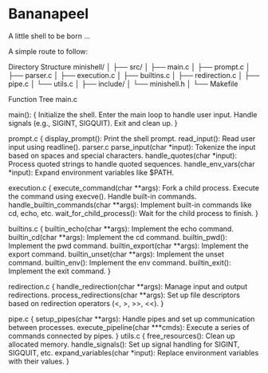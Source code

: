 # Bananapeel
A little shell to be born ...

A simple route to follow:

Directory Structure
minishell/
│
├── src/
│   ├── main.c
│   ├── prompt.c
│   ├── parser.c
│   ├── execution.c
│   ├── builtins.c
│   ├── redirection.c
│   ├── pipe.c
│   └── utils.c
│
├── include/
│   └── minishell.h
│
└── Makefile

Function Tree
main.c

main():
{
  Initialize the shell.
  Enter the main loop to handle user input.
  Handle signals (e.g., SIGINT, SIGQUIT).
  Exit and clean up.
}

prompt.c
{
  display_prompt():
    Print the shell prompt.
 read_input():
    Read user input using readline().
  parser.c
    parse_input(char *input):
      Tokenize the input based on spaces and special characters.
    handle_quotes(char *input):
      Process quoted strings to handle quoted sequences.
    handle_env_vars(char *input):
      Expand environment variables like $PATH.

execution.c
{
  execute_command(char **args):
      Fork a child process.
      Execute the command using execve().
      Handle built-in commands.
      handle_builtin_commands(char **args):
      Implement built-in commands like cd, echo, etc.
  wait_for_child_process():
      Wait for the child process to finish.
}

builtins.c
{
  builtin_echo(char **args):
      Implement the echo command.
  builtin_cd(char **args):
      Implement the cd command.
builtin_pwd():
    Implement the pwd command.
builtin_export(char **args):
    Implement the export command.
builtin_unset(char **args):
    Implement the unset command.
builtin_env():
    Implement the env command.
builtin_exit():
    Implement the exit command.
}

redirection.c
{
  handle_redirection(char **args):
    Manage input and output redirections.
  process_redirections(char **args):
    Set up file descriptors based on redirection operators (<, >, >>, <<).
}

pipe.c
{
    setup_pipes(char **args):
      Handle pipes and set up communication between processes.
  execute_pipeline(char ***cmds):
      Execute a series of commands connected by pipes.
}
utils.c
{
  free_resources():
    Clean up allocated memory.
  handle_signals():
    Set up signal handling for SIGINT, SIGQUIT, etc.
  expand_variables(char *input):
    Replace environment variables with their values.
}

